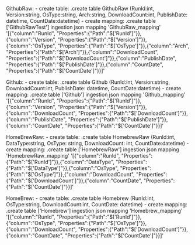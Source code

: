 GithubRaw:
    - create table:     .create table GithubRaw (RunId:int, Version:string, OsType:string, Arch:string, DownloadCount:int, PublishDate: datetime, CountDate:datetime)
    - create mapping:   .create table ['GithubRawTest'] ingestion json mapping 'GithubRaw_mapping' '[{"column":"RunId", "Properties":{"Path":"$[\'RunId\']"}},{"column":"Version", "Properties":{"Path":"$[\'Version\']"}},{"column":"OsType", "Properties":{"Path":"$[\'OsType\']"}},{"column":"Arch", "Properties":{"Path":"$[\'Arch\']"}},{"column":"DownloadCount", "Properties":{"Path":"$[\'DownloadCount\']"}},{"column":"PublishDate", "Properties":{"Path":"$[\'PublishDate\']"}},{"column":"CountDate", "Properties":{"Path":"$[\'CountDate\']"}}]'

Github:
    - create table:     .create table Github (RunId:int, Version:string, DownloadCount:int, PublishDate: datetime, CountDate:datetime)
    - create mapping:  .create table ['Github'] ingestion json mapping 'Github_mapping' '[{"column":"RunId", "Properties":{"Path":"$[\'RunId\']"}},{"column":"Version", "Properties":{"Path":"$[\'Version\']"}},{"column":"DownloadCount", "Properties":{"Path":"$[\'DownloadCount\']"}},{"column":"PublishDate", "Properties":{"Path":"$[\'PublishDate\']"}},{"column":"CountDate", "Properties":{"Path":"$[\'CountDate\']"}}]'

HomeBrewRaw:
    - create table:     .create table HomebrewRaw (RunId:int, DataType:string, OsType: string, DownloadCount: int, CountDate:datetime)
    - create mapping:   .create table ['HomebrewRaw'] ingestion json mapping 'HomebrewRaw_mapping' '[{"column":"RunId", "Properties":{"Path":"$[\'RunId\']"}},{"column":"DataType", "Properties":{"Path":"$[\'DataType\']"}},{"column":"OsType", "Properties":{"Path":"$[\'OsType\']"}},{"column":"DownloadCount", "Properties":{"Path":"$[\'DownloadCount\']"}},{"column":"CountDate", "Properties":{"Path":"$[\'CountDate\']"}}]'

HomeBrew:
    - create table:     .create table Homebrew (RunId:int, OsType:string, DownloadCount:int, CountDate: datetime)
    - create mapping:   .create table ['Homebrew'] ingestion json mapping 'Homebrew_mapping' '[{"column":"RunId", "Properties":{"Path":"$[\'RunId\']"}},{"column":"OsType", "Properties":{"Path":"$[\'OsType\']"}},{"column":"DownloadCount", "Properties":{"Path":"$[\'DownloadCount\']"}},{"column":"CountDate", "Properties":{"Path":"$[\'CountDate\']"}}]'